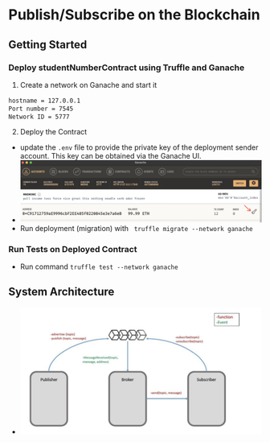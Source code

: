 # Publish/Subscribe on the Blockchain
## Getting Started
### Deploy studentNumberContract using Truffle and Ganache
1. Create a network on Ganache and start it
```
hostname = 127.0.0.1
Port number = 7545
Network ID = 5777
```

2. Deploy the Contract
- update the `.env` file to provide the private key of the deployment sender account. This key can be obtained via the Ganache UI. 
- <img src="readmeImages/ganachekey.png" alt="i1" style="width:800px;"/>
- Run deployment (migration) with ` truffle migrate --network ganache`

### Run Tests on Deployed Contract
- Run command `truffle test --network ganache`


## System Architecture
- <img src="readmeImages/architecture.png" alt="i1" style="width:800px;"/>